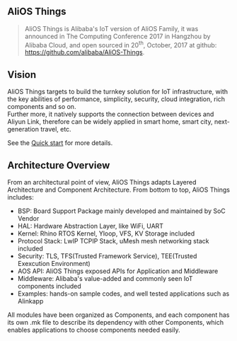 ## AliOS Things

> AliOS Things is Alibaba's IoT version of AliOS Family, it was announced in The Computing Conference 2017 in Hangzhou by Alibaba Cloud, and open sourced in 20<sup>th</sup>, October, 2017 at github: https://github.com/alibaba/AliOS-Things.

## Vision

AliOS Things targets to build the turnkey solution for IoT infrastructure, with the key abilities of performance, simplicity, security, cloud integration, rich components and so on.  
Further more, it natively supports the connection between devices and Aliyun Link, therefore can be widely applied in smart home, smart city, next-generation travel, etc.

See the [Quick start](quickstart.md) for more details.

## Architecture Overview

From an architectural point of view, AliOS Things adapts Layered Architecture and Component Architecture. From bottom to top, AliOS Things includes:

- BSP: Board Support Package mainly developed and maintained by SoC Vendor
- HAL: Hardware Abstraction Layer, like WiFi, UART
- Kernel: Rhino RTOS Kernel, Yloop, VFS, KV Storage included
- Protocol Stack: LwIP TCPIP Stack, uMesh mesh networking stack included
- Security: TLS, TFS(Trusted Framework Service), TEE(Trusted Exexcution Environment)
- AOS API: AliOS Things exposed APIs for Application and Middleware
- Middleware: Alibaba's value-added and commonly seen IoT components included
- Examples: hands-on sample codes, and well tested applications such as Alinkapp

All modules have been organized as Components, and each component has its own .mk file to describe its dependency with other Components, which enables applications to choose components needed easily.
